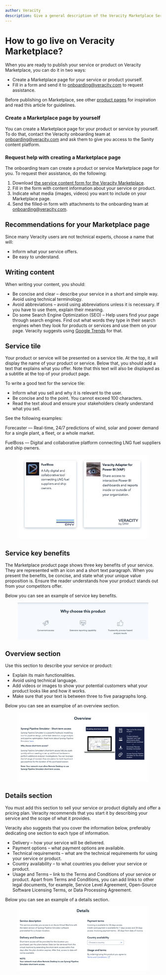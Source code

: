 ```yaml
---
author: Veracity
description: Give a general description of the Veracity Marketplace Service.
---
```

# How to go live on Veracity Marketplace?
When you are ready to publish your service or product on Veracity Marketplace, you can do it in two ways: 
* Create a Marketplace page for your service or product yourself.
* Fill in a form and send it to <onboarding@veracity.com> to request assistance.

Before publishing on Marketplace, see other [product pages](https://store.veracity.com) for inspiration and read this article for guidelines.

### Create a Marketplace page by yourself 
You can create a Marketplace page for your product or service by yourself. To do that, contact the Veracity onboarding team at <onboarding@veracity.com> and ask them to give you access to the Sanity content platform. 

### Request help with creating a Marketplace page 
The onboarding team can create a product or service Marketplace page for you. To request their assistance, do the following: 
1. Download [the service content form for the Veracity Marketplace](https://veracity-static.azureedge.net/docs/marketplace/Ver_Marketplace_Guide_ServiceContentForm_2021_09.docx). 
2. Fill in the form with content information about your service or product. 
3. Indicate what media (images, videos) you want to include on your Marketplace page. 
4. Send the filled-in form with attachments to the onboarding team at <onboarding@veracity.com>. 

## Recommendations for your Marketplace page
Since many Veracity users are not technical experts, choose a name that will: 
* Inform what your service offers. 
* Be easy to understand. 

## Writing content 
When writing your content, you should: 
* Be concise and clear – describe your service in a short and simple way. Avoid using technical terminology. 
* Avoid abbreviations – avoid using abbreviations unless it is necessary. If you have to use them, explain their meaning. 
* Do some Search Engine Optimization (SEO) – Help users find your page through search engines. Find out what words they type in their search engines when they look for products or services and use them on your page. Veracity suggests using [Google Trends](https://trends.google.com/) for that. 

## Service tile 
Your product or service will be presented on a service tile. At the top, it will display the name of your product or service. Below that, you should add a text that explains what you offer. Note that this text will also be displayed as a subtitle at the top of your product page. 
 
To write a good text for the service tile:
* Inform what you sell and why it is relevant to the user.
* Be concise and to the point. You cannot exceed 100 characters.
* Read the text aloud and ensure your stakeholders clearly understand what you sell.

See the following examples:

Forecaster — Real-time, 24/7 predictions of wind, solar and power demand for a single plant, a fleet, or a whole market.

FuelBoss — Digital and collaborative platform connecting LNG fuel suppliers and ship owners.

<figure>
	<img src="assets/ppservicetile.png"/>
</figure>
 
## Service key benefits
The Marketplace product page shows three key benefits of your service. They are represented with an icon and a short text paragraph. When you present the benefits, be concise, and state what your unique value proposition is. Ensure the reader understands how your product stands out from your competitors offer.

Below you can see an example of service key benefits.
<figure>
	<img src="assets/ppkeybenefits.png"/>
</figure>

## Overview section
Use this section to describe your service or product:
* Explain its main functionalities.
* Avoid using technical language.
* Add videos or images to show your potential customers what your product looks like and how it works.
* Make sure that your text is between three to five paragraphs long.

Below you can see an examploe of an overview section.

<figure>
	<img src="assets/ppoverviewsection.png"/>
</figure>

## Details section
You must add this section to sell your service or product digitally and offer a pricing plan. Veracity recommends that you start it by describing your service and the scope of what it provides.

Veracity also suggests that you cover the information below, preferably dedicating one section to each type of information.
* Delivery – how your service will be delivered.
* Payment options – what payment options are available.
* Technical requirements – what are the technical requirements for using your service or product.
* Country availability – to what countries you deliver your service or product.
* Usage and Terms – link to the Terms and Conditions of your service or product. Apart from Terms and Conditions, you can add links to other legal documents, for example, Service Level Agreement, Open-Source Software Licensing Terms, or Data Processing Agreement.

Below you can see an example of a details section.

<figure>
	<img src="assets/ppdetailssection.png"/>
</figure>